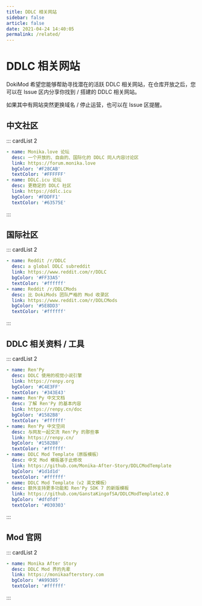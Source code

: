 ```yaml
---
title: DDLC 相关网站
sidebar: false
article: false
date: 2021-04-24 14:40:05
permalink: /related/
---
```


# DDLC 相关网站

DokiMod 希望您能够帮助寻找潜在的活跃 DDLC 相关网站，在仓库开放之后，您可以在 Issue 区内分享你找到 / 搭建的 DDLC 相关网站。

如果其中有网站突然更换域名 / 停止运营，也可以在 Issue 区提醒。

## 中文社区
::: cardList 2
```yaml
- name: Monika.love 论坛
  desc: 一个开放的、自由的、国际化的 DDLC 同人内容讨论区
  link: https://forum.monika.love
  bgColor: '#F28CAB'
  textColor: '#FFFFFF'
- name: DDLC.icu 论坛
  desc: 更稳定的 DDLC 社区
  link: https://ddlc.icu
  bgColor: '#FDDFF1'
  textColor: '#63575E'
```
:::

## 国际社区
::: cardList 2
```yaml
- name: Reddit /r/DDLC
  desc: a global DDLC subreddit
  link: https://www.reddit.com/r/DDLC
  bgColor: '#FF33A5'
  textColor: '#ffffff'
- name: Reddit /r/DDLCMods
  desc: 比 DokiMods 团队严格的 Mod 收录区
  link: https://www.reddit.com/r/DDLCMods
  bgColor: '#5E8DD3'
  textColor: '#ffffff'
```
:::

## DDLC 相关资料 / 工具
::: cardList 2
```yaml
- name: Ren'Py
  desc: DDLC 使用的视觉小说引擎
  link: https://renpy.org
  bgColor: '#C4E3FF'
  textColor: '#343E43'
- name: Ren'Py 中文文档
  desc: 了解 Ren'Py 的基本内容
  link: https://renpy.cn/doc
  bgColor: '#1582B8'
  textColor: '#ffffff'
- name: Ren'Py 中文空间
  desc: 与网友一起交流 Ren'Py 的那些事
  link: https://renpy.cn/
  bgColor: '#1582B8'
  textColor: '#ffffff'
- name: DDLC Mod Template（原版模板）
  desc: 中文 Mod 模板基于此修改
  link: https://github.com/Monika-After-Story/DDLCModTemplate
  bgColor: '#1d1d1d'
  textColor: '#ffffff'
- name: DDLC Mod Template（v2 英文模板）
  desc: 额外支持更多功能和 Ren'Py SDK 7 的新版模板
  link: https://github.com/GanstaKingofSA/DDLCModTemplate2.0
  bgColor: '#dfdfdf'
  textColor: '#030303'
```
:::

## Mod 官网
::: cardList 2
```yaml
- name: Monika After Story
  desc: DDLC Mod 界的先辈
  link: https://monikaafterstory.com
  bgColor: '#A99385'
  textColor: '#ffffff'
```
:::
